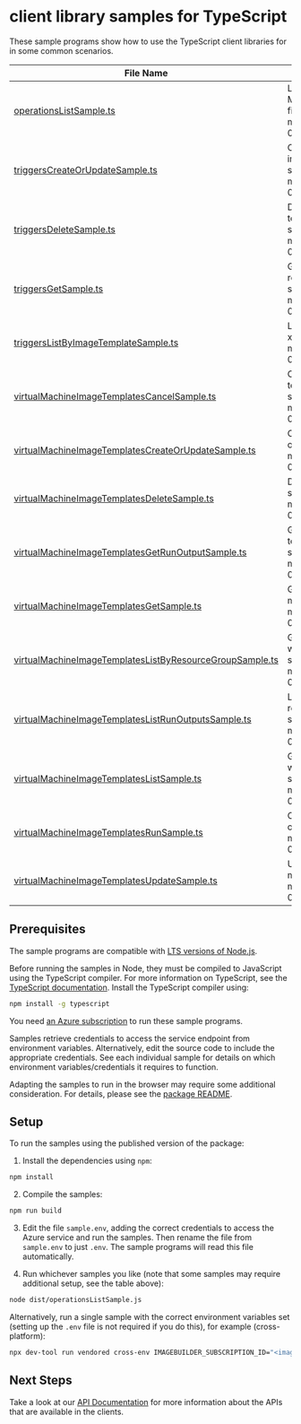 # client library samples for TypeScript

These sample programs show how to use the TypeScript client libraries for in some common scenarios.

| **File Name**                                                                                                     | **Description**                                                                                                                                                                                                                                   |
| ----------------------------------------------------------------------------------------------------------------- | ------------------------------------------------------------------------------------------------------------------------------------------------------------------------------------------------------------------------------------------------- |
| [operationsListSample.ts][operationslistsample]                                                                   | Lists available operations for the Microsoft.VirtualMachineImages provider x-ms-original-file: specification/imagebuilder/resource-manager/Microsoft.VirtualMachineImages/stable/2024-02-01/examples/OperationsList.json                          |
| [triggersCreateOrUpdateSample.ts][triggerscreateorupdatesample]                                                   | Create or update a trigger for the specified virtual machine image template x-ms-original-file: specification/imagebuilder/resource-manager/Microsoft.VirtualMachineImages/stable/2024-02-01/examples/CreateSourceImageTrigger.json               |
| [triggersDeleteSample.ts][triggersdeletesample]                                                                   | Delete a trigger for the specified virtual machine image template x-ms-original-file: specification/imagebuilder/resource-manager/Microsoft.VirtualMachineImages/stable/2024-02-01/examples/DeleteTrigger.json                                    |
| [triggersGetSample.ts][triggersgetsample]                                                                         | Get the specified trigger for the specified image template resource x-ms-original-file: specification/imagebuilder/resource-manager/Microsoft.VirtualMachineImages/stable/2024-02-01/examples/GetTrigger.json                                     |
| [triggersListByImageTemplateSample.ts][triggerslistbyimagetemplatesample]                                         | List all triggers for the specified Image Template resource x-ms-original-file: specification/imagebuilder/resource-manager/Microsoft.VirtualMachineImages/stable/2024-02-01/examples/ListTriggers.json                                           |
| [virtualMachineImageTemplatesCancelSample.ts][virtualmachineimagetemplatescancelsample]                           | Cancel the long running image build based on the image template x-ms-original-file: specification/imagebuilder/resource-manager/Microsoft.VirtualMachineImages/stable/2024-02-01/examples/CancelImageBuild.json                                   |
| [virtualMachineImageTemplatesCreateOrUpdateSample.ts][virtualmachineimagetemplatescreateorupdatesample]           | Create or update a virtual machine image template x-ms-original-file: specification/imagebuilder/resource-manager/Microsoft.VirtualMachineImages/stable/2024-02-01/examples/CreateImageTemplateLinux.json                                         |
| [virtualMachineImageTemplatesDeleteSample.ts][virtualmachineimagetemplatesdeletesample]                           | Delete a virtual machine image template x-ms-original-file: specification/imagebuilder/resource-manager/Microsoft.VirtualMachineImages/stable/2024-02-01/examples/DeleteImageTemplate.json                                                        |
| [virtualMachineImageTemplatesGetRunOutputSample.ts][virtualmachineimagetemplatesgetrunoutputsample]               | Get the specified run output for the specified image template resource x-ms-original-file: specification/imagebuilder/resource-manager/Microsoft.VirtualMachineImages/stable/2024-02-01/examples/GetRunOutput.json                                |
| [virtualMachineImageTemplatesGetSample.ts][virtualmachineimagetemplatesgetsample]                                 | Get information about a virtual machine image template x-ms-original-file: specification/imagebuilder/resource-manager/Microsoft.VirtualMachineImages/stable/2024-02-01/examples/GetImageTemplate.json                                            |
| [virtualMachineImageTemplatesListByResourceGroupSample.ts][virtualmachineimagetemplateslistbyresourcegroupsample] | Gets information about the VM image templates associated with the specified resource group. x-ms-original-file: specification/imagebuilder/resource-manager/Microsoft.VirtualMachineImages/stable/2024-02-01/examples/ListImageTemplatesByRg.json |
| [virtualMachineImageTemplatesListRunOutputsSample.ts][virtualmachineimagetemplateslistrunoutputssample]           | List all run outputs for the specified Image Template resource x-ms-original-file: specification/imagebuilder/resource-manager/Microsoft.VirtualMachineImages/stable/2024-02-01/examples/ListRunOutputs.json                                      |
| [virtualMachineImageTemplatesListSample.ts][virtualmachineimagetemplateslistsample]                               | Gets information about the VM image templates associated with the subscription. x-ms-original-file: specification/imagebuilder/resource-manager/Microsoft.VirtualMachineImages/stable/2024-02-01/examples/ListImageTemplates.json                 |
| [virtualMachineImageTemplatesRunSample.ts][virtualmachineimagetemplatesrunsample]                                 | Create artifacts from a existing image template x-ms-original-file: specification/imagebuilder/resource-manager/Microsoft.VirtualMachineImages/stable/2024-02-01/examples/RunImageTemplate.json                                                   |
| [virtualMachineImageTemplatesUpdateSample.ts][virtualmachineimagetemplatesupdatesample]                           | Update the tags for this Virtual Machine Image Template x-ms-original-file: specification/imagebuilder/resource-manager/Microsoft.VirtualMachineImages/stable/2024-02-01/examples/UpdateImageTemplateToRemoveIdentities.json                      |

## Prerequisites

The sample programs are compatible with [LTS versions of Node.js](https://github.com/nodejs/release#release-schedule).

Before running the samples in Node, they must be compiled to JavaScript using the TypeScript compiler. For more information on TypeScript, see the [TypeScript documentation][typescript]. Install the TypeScript compiler using:

```bash
npm install -g typescript
```

You need [an Azure subscription][freesub] to run these sample programs.

Samples retrieve credentials to access the service endpoint from environment variables. Alternatively, edit the source code to include the appropriate credentials. See each individual sample for details on which environment variables/credentials it requires to function.

Adapting the samples to run in the browser may require some additional consideration. For details, please see the [package README][package].

## Setup

To run the samples using the published version of the package:

1. Install the dependencies using `npm`:

```bash
npm install
```

2. Compile the samples:

```bash
npm run build
```

3. Edit the file `sample.env`, adding the correct credentials to access the Azure service and run the samples. Then rename the file from `sample.env` to just `.env`. The sample programs will read this file automatically.

4. Run whichever samples you like (note that some samples may require additional setup, see the table above):

```bash
node dist/operationsListSample.js
```

Alternatively, run a single sample with the correct environment variables set (setting up the `.env` file is not required if you do this), for example (cross-platform):

```bash
npx dev-tool run vendored cross-env IMAGEBUILDER_SUBSCRIPTION_ID="<imagebuilder subscription id>" node dist/operationsListSample.js
```

## Next Steps

Take a look at our [API Documentation][apiref] for more information about the APIs that are available in the clients.

[operationslistsample]: https://github.com/Azure/azure-sdk-for-js/blob/main/sdk/imagebuilder/arm-imagebuilder/samples/v4/typescript/src/operationsListSample.ts
[triggerscreateorupdatesample]: https://github.com/Azure/azure-sdk-for-js/blob/main/sdk/imagebuilder/arm-imagebuilder/samples/v4/typescript/src/triggersCreateOrUpdateSample.ts
[triggersdeletesample]: https://github.com/Azure/azure-sdk-for-js/blob/main/sdk/imagebuilder/arm-imagebuilder/samples/v4/typescript/src/triggersDeleteSample.ts
[triggersgetsample]: https://github.com/Azure/azure-sdk-for-js/blob/main/sdk/imagebuilder/arm-imagebuilder/samples/v4/typescript/src/triggersGetSample.ts
[triggerslistbyimagetemplatesample]: https://github.com/Azure/azure-sdk-for-js/blob/main/sdk/imagebuilder/arm-imagebuilder/samples/v4/typescript/src/triggersListByImageTemplateSample.ts
[virtualmachineimagetemplatescancelsample]: https://github.com/Azure/azure-sdk-for-js/blob/main/sdk/imagebuilder/arm-imagebuilder/samples/v4/typescript/src/virtualMachineImageTemplatesCancelSample.ts
[virtualmachineimagetemplatescreateorupdatesample]: https://github.com/Azure/azure-sdk-for-js/blob/main/sdk/imagebuilder/arm-imagebuilder/samples/v4/typescript/src/virtualMachineImageTemplatesCreateOrUpdateSample.ts
[virtualmachineimagetemplatesdeletesample]: https://github.com/Azure/azure-sdk-for-js/blob/main/sdk/imagebuilder/arm-imagebuilder/samples/v4/typescript/src/virtualMachineImageTemplatesDeleteSample.ts
[virtualmachineimagetemplatesgetrunoutputsample]: https://github.com/Azure/azure-sdk-for-js/blob/main/sdk/imagebuilder/arm-imagebuilder/samples/v4/typescript/src/virtualMachineImageTemplatesGetRunOutputSample.ts
[virtualmachineimagetemplatesgetsample]: https://github.com/Azure/azure-sdk-for-js/blob/main/sdk/imagebuilder/arm-imagebuilder/samples/v4/typescript/src/virtualMachineImageTemplatesGetSample.ts
[virtualmachineimagetemplateslistbyresourcegroupsample]: https://github.com/Azure/azure-sdk-for-js/blob/main/sdk/imagebuilder/arm-imagebuilder/samples/v4/typescript/src/virtualMachineImageTemplatesListByResourceGroupSample.ts
[virtualmachineimagetemplateslistrunoutputssample]: https://github.com/Azure/azure-sdk-for-js/blob/main/sdk/imagebuilder/arm-imagebuilder/samples/v4/typescript/src/virtualMachineImageTemplatesListRunOutputsSample.ts
[virtualmachineimagetemplateslistsample]: https://github.com/Azure/azure-sdk-for-js/blob/main/sdk/imagebuilder/arm-imagebuilder/samples/v4/typescript/src/virtualMachineImageTemplatesListSample.ts
[virtualmachineimagetemplatesrunsample]: https://github.com/Azure/azure-sdk-for-js/blob/main/sdk/imagebuilder/arm-imagebuilder/samples/v4/typescript/src/virtualMachineImageTemplatesRunSample.ts
[virtualmachineimagetemplatesupdatesample]: https://github.com/Azure/azure-sdk-for-js/blob/main/sdk/imagebuilder/arm-imagebuilder/samples/v4/typescript/src/virtualMachineImageTemplatesUpdateSample.ts
[apiref]: https://docs.microsoft.com/javascript/api/@azure/arm-imagebuilder?view=azure-node-preview
[freesub]: https://azure.microsoft.com/free/
[package]: https://github.com/Azure/azure-sdk-for-js/tree/main/sdk/imagebuilder/arm-imagebuilder/README.md
[typescript]: https://www.typescriptlang.org/docs/home.html
